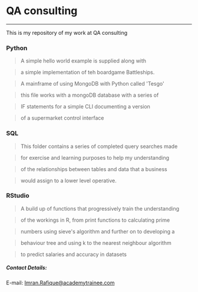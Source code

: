 # QA consulting

---

This is my repository of my work at QA consulting



### Python

> A simple hello world example is supplied along with

> a simple implementation of teh boardgame Battleships.

> A mainframe of using MongoDB with Python called 'Tesgo'

> this file works with a mongoDB database with a series of

> IF statements for a simple CLI documenting a version

> of a supermarket control interface



### SQL

> This folder contains a series of completed query searches made

> for exercise and learning purposes to help my understanding

> of the relationships between tables and data that a business

> would assign to a lower level operative.



### RStudio

> A build up of functions that progressively train the understanding

> of the workings in R, from print functions to calculating prime

> numbers using sieve's algorithm and further on to developing a

> behaviour tree and using k to the nearest neighbour algorithm

> to predict salaries and accuracy in datasets




##### Contact Details:

E-mail: Imran.Rafique@academytrainee.com